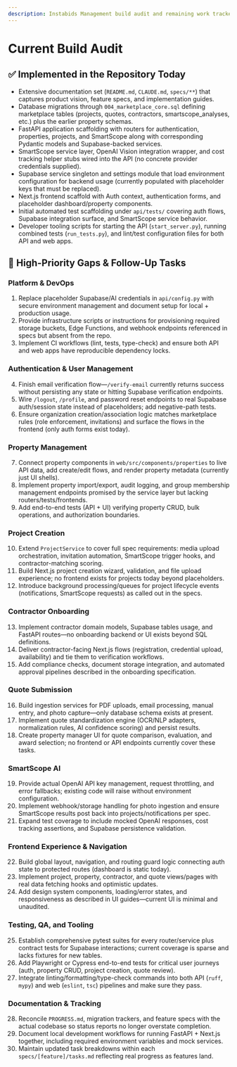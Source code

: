 ```yaml
---
description: Instabids Management build audit and remaining work tracker
---
```


# Current Build Audit

## ✅ Implemented in the Repository Today
- Extensive documentation set (`README.md`, `CLAUDE.md`, `specs/**`) that captures product vision, feature specs, and implementation guides.
- Database migrations through `004_marketplace_core.sql` defining marketplace tables (projects, quotes, contractors, smartscope_analyses, etc.) plus the earlier property schemas.
- FastAPI application scaffolding with routers for authentication, properties, projects, and SmartScope along with corresponding Pydantic models and Supabase-backed services.
- SmartScope service layer, OpenAI Vision integration wrapper, and cost tracking helper stubs wired into the API (no concrete provider credentials supplied).
- Supabase service singleton and settings module that load environment configuration for backend usage (currently populated with placeholder keys that must be replaced).
- Next.js frontend scaffold with Auth context, authentication forms, and placeholder dashboard/property components.
- Initial automated test scaffolding under `api/tests/` covering auth flows, Supabase integration surface, and SmartScope service behavior.
- Developer tooling scripts for starting the API (`start_server.py`), running combined tests (`run_tests.py`), and lint/test configuration files for both API and web apps.

## 🚧 High-Priority Gaps & Follow-Up Tasks

### Platform & DevOps
1. Replace placeholder Supabase/AI credentials in `api/config.py` with secure environment management and document setup for local + production usage.
2. Provide infrastructure scripts or instructions for provisioning required storage buckets, Edge Functions, and webhook endpoints referenced in specs but absent from the repo.
3. Implement CI workflows (lint, tests, type-check) and ensure both API and web apps have reproducible dependency locks.

### Authentication & User Management
4. Finish email verification flow—`/verify-email` currently returns success without persisting any state or hitting Supabase verification endpoints.
5. Wire `/logout`, `/profile`, and password reset endpoints to real Supabase auth/session state instead of placeholders; add negative-path tests.
6. Ensure organization creation/association logic matches marketplace rules (role enforcement, invitations) and surface the flows in the frontend (only auth forms exist today).

### Property Management
7. Connect property components in `web/src/components/properties` to live API data, add create/edit flows, and render property metadata (currently just UI shells).
8. Implement property import/export, audit logging, and group membership management endpoints promised by the service layer but lacking routers/tests/frontends.
9. Add end-to-end tests (API + UI) verifying property CRUD, bulk operations, and authorization boundaries.

### Project Creation
10. Extend `ProjectService` to cover full spec requirements: media upload orchestration, invitation automation, SmartScope trigger hooks, and contractor-matching scoring.
11. Build Next.js project creation wizard, validation, and file upload experience; no frontend exists for projects today beyond placeholders.
12. Introduce background processing/queues for project lifecycle events (notifications, SmartScope requests) as called out in the specs.

### Contractor Onboarding
13. Implement contractor domain models, Supabase tables usage, and FastAPI routes—no onboarding backend or UI exists beyond SQL definitions.
14. Deliver contractor-facing Next.js flows (registration, credential upload, availability) and tie them to verification workflows.
15. Add compliance checks, document storage integration, and automated approval pipelines described in the onboarding specification.

### Quote Submission
16. Build ingestion services for PDF uploads, email processing, manual entry, and photo capture—only database schema exists at present.
17. Implement quote standardization engine (OCR/NLP adapters, normalization rules, AI confidence scoring) and persist results.
18. Create property manager UI for quote comparison, evaluation, and award selection; no frontend or API endpoints currently cover these tasks.

### SmartScope AI
19. Provide actual OpenAI API key management, request throttling, and error fallbacks; existing code will raise without environment configuration.
20. Implement webhook/storage handling for photo ingestion and ensure SmartScope results post back into projects/notifications per spec.
21. Expand test coverage to include mocked OpenAI responses, cost tracking assertions, and Supabase persistence validation.

### Frontend Experience & Navigation
22. Build global layout, navigation, and routing guard logic connecting auth state to protected routes (dashboard is static today).
23. Implement project, property, contractor, and quote views/pages with real data fetching hooks and optimistic updates.
24. Add design system components, loading/error states, and responsiveness as described in UI guides—current UI is minimal and unaudited.

### Testing, QA, and Tooling
25. Establish comprehensive pytest suites for every router/service plus contract tests for Supabase interactions; current coverage is sparse and lacks fixtures for new tables.
26. Add Playwright or Cypress end-to-end tests for critical user journeys (auth, property CRUD, project creation, quote review).
27. Integrate linting/formatting/type-check commands into both API (`ruff`, `mypy`) and web (`eslint`, `tsc`) pipelines and make sure they pass.

### Documentation & Tracking
28. Reconcile `PROGRESS.md`, migration trackers, and feature specs with the actual codebase so status reports no longer overstate completion.
29. Document local development workflows for running FastAPI + Next.js together, including required environment variables and mock services.
30. Maintain updated task breakdowns within each `specs/[feature]/tasks.md` reflecting real progress as features land.
